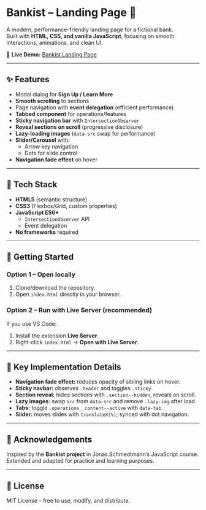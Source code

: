 # Bankist – Landing Page 🏦

A modern, performance-friendly landing page for a fictional bank.  
Built with **HTML, CSS, and vanilla JavaScript**, focusing on smooth interactions, animations, and clean UI.

🔗 **Live Demo:** [Bankist Landing Page](https://gtwb.github.io/Bankist_Landig_page/)

---

## ✨ Features

- Modal dialog for **Sign Up / Learn More**
- **Smooth scrolling** to sections
- Page navigation with **event delegation** (efficient performance)
- **Tabbed component** for operations/features
- **Sticky navigation bar** with `IntersectionObserver`
- **Reveal sections on scroll** (progressive disclosure)
- **Lazy-loading images** (`data-src` swap for performance)
- **Slider/Carousel** with:
  - Arrow key navigation
  - Dots for slide control
- **Navigation fade effect** on hover

---

## 🧱 Tech Stack

- **HTML5** (semantic structure)
- **CSS3** (Flexbox/Grid, custom properties)
- **JavaScript ES6+**
  - `IntersectionObserver` API
  - Event delegation
- **No frameworks** required

---

## 🚀 Getting Started

### Option 1 – Open locally

1. Clone/download the repository.
2. Open `index.html` directly in your browser.

### Option 2 – Run with Live Server (recommended)

If you use VS Code:

1. Install the extension **Live Server**.
2. Right-click `index.html` → **Open with Live Server**.

---

## 🔧 Key Implementation Details

- **Navigation fade effect:** reduces opacity of sibling links on hover.
- **Sticky navbar:** observes `.header` and toggles `.sticky`.
- **Section reveal:** hides sections with `.section--hidden`, reveals on scroll.
- **Lazy images:** swap `src` from `data-src` and remove `.lazy-img` after load.
- **Tabs:** toggle `.operations__content--active` with `data-tab`.
- **Slider:** moves slides with `translateX(%)`; synced with dot navigation.

---

## 🙏 Acknowledgements

Inspired by the **Bankist project** in Jonas Schmedtmann’s JavaScript course.  
Extended and adapted for practice and learning purposes.

---

## 📜 License

MIT License – free to use, modify, and distribute.
